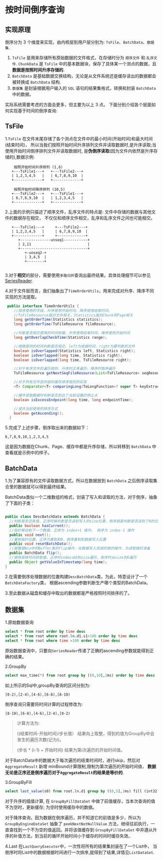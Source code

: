<!--

    Licensed to the Apache Software Foundation (ASF) under one
    or more contributor license agreements.  See the NOTICE file
    distributed with this work for additional information
    regarding copyright ownership.  The ASF licenses this file
    to you under the Apache License, Version 2.0 (the
    "License"); you may not use this file except in compliance
    with the License.  You may obtain a copy of the License at
    
        http://www.apache.org/licenses/LICENSE-2.0
    
    Unless required by applicable law or agreed to in writing,
    software distributed under the License is distributed on an
    "AS IS" BASIS, WITHOUT WARRANTIES OR CONDITIONS OF ANY
    KIND, either express or implied.  See the License for the
    specific language governing permissions and limitations
    under the License.

-->

# 按时间倒序查询

## 实现原理

倒序分为 3 个维度来实现，由内核层到用户层分别为: `TsFile`、`BatchData`、`数据集`.
1. `TsFile` 是用来存储所有原始数据的文件格式，在存储时分为 `顺序文件` 和 `乱序文件`.
`ChunkData` 是 `TsFile` 中的基本数据块，保存了具体某一个测点的数据，且**数据是按照时间升序存储的**.
2. `BatchData` 是基础数据交换结构，无论是从文件系统还是缓存读出的数据都会被转换成 `BatchData` 结构.
3. `数据集` 是封装根据用户输入的 `SQL` 语句的结果集格式，转换和封装 `BatchData` 中的数据。

实际系统需要考虑的方面会更多，但主要为以上 3 点。
下面分别介绍各个层面如何实现基于时间的倒序查询:

## TsFile
1.`TsFile` 在文件末尾存储了各个测点在文件中的最小时间(开始时间)和最大时间(结束时间)，
所以当我们按照开始时间升序排列文件并读取数据时,是升序读取;当使用开始时间倒序排列文件并读取数据时,
是**伪倒序读取**(因为文件内依然是升序存储的),数据示例:

```
    按照开始时间升序排列 (1,6)
   +---TsFile1---+   +---TsFile2---+   
   | 1,2,3,4,5   |   | 6,7,8,9,10  |
   +-------------+   +-------------+
   
    按照开始时间降序排列 (10,5)
   +---TsFile2---+   +---TsFile1---+   
   | 6,7,8,9,10  |   | 1,2,3,4,5   |
   +-------------+   +-------------+              
```

2.上面的示例只描述了顺序文件，乱序文件的特点是: 文件中存储的数据与其他文件的数据存在相交，
不仅仅和顺序文件相交，乱序和乱序文件之间也可能相交。

```
   +---TsFile1---+     +---TsFile2---+   
   | 1,2,3,4,5   |     | 6,7,8,9,10  |
   +-------------+     +-------------+
      +--------------unseq1-----------+     
      | 2,11                          |   
      +-------------------------------+
         +-unseq2-+     
         | 3,4,5  |   
         +--------+
      
```

3.对于**相交**的部分，需要使用`多路归并`查询出最终结果。具体处理细节可以参见[SeriesReader](../DataQuery/SeriesReader.md).

4.对于文件层而言，我们抽象出了`TimeOrderUtils`，用来完成对升序、降序不同实现的方法提取。

```java
 public interface TimeOrderUtils {
    //排序使用的字段，升序使用开始时间，降序使用结束时间。
    //TsFileResource面对文件相关，Statistics面向Chunk和Page相关
    long getOrderTime(Statistics statistics);
    long getOrderTime(TsFileResource fileResource);

    //判断是否相交使用的时间依据，升序使用结束时间，降序使用开始时间
    long getOverlapCheckTime(Statistics range);

    //根据提供的时间判断是否相交，left为依据时间，right为要判断的文件
    boolean isOverlapped(Statistics left, Statistics right);
    boolean isOverlapped(long time, Statistics right);
    boolean isOverlapped(long time, TsFileResource right);

    //对于有序文件的遍历规则，升序时正序遍历，降序时倒序遍历
    TsFileResource getNextSeqFileResource(List<TsFileResource> seqResources, boolean isDelete);

    //对于所有文件层的临时缓存排序规则的实现
    <T> Comparator<T> comparingLong(ToLongFunction<? super T> keyExtractor);

    //循环读取数据时判断是否到达了当前设置的停止点
    boolean isExcessEndpoint(long time, long endpointTime);

    //或许当前使用的排序方式
    boolean getAscending();
  }
```

5.完成了上述步骤，倒序取出来的数据如下：

```
6,7,8,9,10,1,2,3,4,5
```

这是因为数据在Chunk、Page、缓存中都是升序存储，所以转移到 `BatchData` 中查看就是示例中的样子。

## BatchData
1.为了兼容原有的文件读取数据方式，所以在数据放到 `BatchData` 之后倒序读取集合里的数据就可以得到最终结果。

BatchData类似一个二维数组的格式，封装了写入和读取的方法，对于倒序，抽象了下面的子类：
```java

public class DescBatchData extends BatchData {
  //判断是否还有值，正序时候判断是否读到写入的size位置，倒序就是判断是否读到了0的位置
  public boolean hasCurrent();
  //指针移动到下一个数据，正序为 index+1 操作， 倒序为 index-1 操作
  public void next();
  //重制指针位置，正序为重制到0，倒序重制到数据写入位置
  public void resetBatchData();
  //就像是Nio中的Buffer类的flip操作，在数据写入完成时做的操作，为读取做好准备
  public BatchData flip();
  //使用具体时间获取值，正序时index从0到size遍历，倒序时从size到0遍历
  public Object getValueInTimestamp(long time);
}
```

2.在需要倒序处理数据的位置构建`DescBatchData`类，为此，特意设计了一个`BatchDataFactory`类，
根据ascending参数判断生产哪个类型的BatchData。

3.至此数据从磁盘和缓存中取出的数据都是严格按照时间排序的了。

## 数据集
1.原始数据查询
```sql
select * from root order by time desc 
select * from root where root.ln.d1.s1>100 order by time desc
select * from root where time >100 order by time desc
```
原始数据查询中，只要向`SeriesReader`传递了正确的ascending参数就能得到正确的结果。

2.GroupBy
```sql
select max_time(*) from root group by ((0,10],2ms) order by time desc
```
如上所示的Sql中,groupBy查询的区间分别为:
```
[0-2),[2-4),[4-6),[6-8),[8-10)
```
倒序查询只需要将时间计算的过程修改为:
```
[8-10),[6-8),[4-6),[2-4),[0-2)
```

>计算方法为:
>
> ((结束时间-开始时间)/步长值） 结果向上取整，得到的值为GroupBy中会发生的遍历次数(记为i)。
>
> (步长 * (i-1) + 开始时间)  结果为第i次遍历的开始时间值。


对于BatchData中的数据大于每次遍历的结束时间时，进行skip，然后对 `AggregateResult` 新增
minBound计算限制,限制为第次遍历的开始时间值，
**数据无论是正序还是倒序遍历对于`AggregateResult`的结果是等价的**.

3.GroupByFill
```sql
select last_value(s0) from root.ln.d1 group by ((0,5],1ms) fill (int32[Previous]) order by time desc
```

对于升序的插值计算, 在 `GroupByFillDataSet` 中做了前值缓存，当本次查询的值不为空时，更新缓存;
为空时使用缓存中的数据。

对于降序查询，因为数据在倒序遍历，并不知道它的前值是多少，所以为 `GroupByEngineDataSet` 
抽象了 `peekNextNotNullValue` 方法，继续往前执行，一直查找到一个不为空的值返回。并将该值缓存到 
`GroupByFillDataSet` 中并遵从升序的补值方法，到当前的循环开始时间小于缓存的时间时缓存失效。

4.Last
在`LastQueryExecutor`中，一次性将所有的结果集封装在了一个List中，
当倒序时将List中的数据根据时间进行一次排序,就得到了结果,详情见`ListDataSet`.
